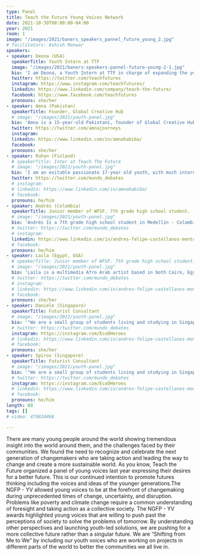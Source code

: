 ```yaml
---
type: Panel
title: Teach the Future Young Voices Network
date: 2021-10-30T08:00:00-04:00
year: 2021
room: 1
image: "/images/2021/baners_speakers_pannel_future_young_2.jpg"
# facilitators: Ashish Manwar
speakers:
- speaker: Deona (USA)
  speakerTitle: Youth Intern at TTF
  image: "/images/2021/baners-speakers-pannel-future-young-2-1.jpg"
  bio: 'I am Deona, a Youth Intern at TTF in charge of expanding the youth network and its impact on futures literacy. I applied to the NGFP-YV awards and placed in the top 10 award winners. With this project, TTF found that the future holds many problems that need to be solved and the input and solutions of young voices need to be addressed, not just adults, policy makers, and older demographics.'
  twitter: https://twitter.com/teachfutures
  instagram: https://www.instagram.com/teachfutures/
  linkedin: https://www.linkedin.com/company/teach-the-future/
  facebook: https://www.facebook.com/teachfutures
  pronouns: she/her
- speaker: Amna (Pakistan)
  speakerTitle: Founder, Global Creative Hub
  # image: "/images/2021/youth-panel.jpg"
  bio: 'Amna is a 15-year-old Pakistani, founder of Global Creative Hub, international speaker with more than 50K views, STEM enthusiast, and an advocate for girls education and digital literacy. Recipient of Young Achiever Award & runnerup for Young Voices Award, featured by UN & Malala Fund, spoken at World Bank, UNESCO, IFC, and more; she is passionate about using digital for social good and the UN SDGs.'
  twitter: https://twitter.com/amnajourneys
  instagram: 
  linkedin: https://www.linkedin.com/in/amnahabiba/
  facebook: 
  pronouns: she/her
- speaker: Ruhan (Finland)
  # speakerTitle: Inter at Teach The Future
  # image: "/images/2021/youth-panel.jpg"
  bio: 'I am an exitable passionate 17-year old youth, with much interest in debate, politics, and multicultural communication. Being one of the only international students in a small town in Finland, I have understood what it means to represent both myself and my community. With a strong base in debate and communication, I have worked to represent immigrant and low-icome youth in my city, and facilitate debates with youth all across the world to discuss global challenges through the UN SDGs. I am grateful for all the opportunties I have recieved in my pursuit of lifelong education, intercultural dialoge and study of the international world.'
  twitter: https://twitter.com/mundo_debates
  # instagram: 
  # linkedin: https://www.linkedin.com/in/amnahabiba/
  # facebook: 
  pronouns: he/him
- speaker: Andrés (Colombia)
  speakerTitle: Junior member of WFSF. 7th grade high school student.
  # image: "/images/2021/youth-panel.jpg"
  bio: 'Andrés Is a 7th grade high school student in Medellín - Colombia, and a Junior member of the World Futures Studies Federation. He is passionate about future and prospective studies, the exact sciences, the care of the environment, the planting of trees, unconventional energies, water care and sustainable economic systems. Andrés has obtained school awards for his academic excellence and for his leadership as a mediator, student delegate, and as elementary class president of school. He has participated in conferences, including the Zero Emissions Research Initiative Congress.'
  # twitter: https://twitter.com/mundo_debates
  # instagram: 
  linkedin: https://www.linkedin.com/in/andres-felipe-castellanos-montoya-250358197/
  # facebook: 
  pronouns: he/him
- speaker: Laila (Egypt, USA)
  # speakerTitle: Junior member of WFSF. 7th grade high school student.
  # image: "/images/2021/youth-panel.jpg"
  bio: 'Laila is a multimedia Afro Arab artist based in both Cairo, Egypt, and Rhode Island. She sees art as a means of detangling the true complexity of her intersectionality while in turn giving space for other creatives of color to exist alongside her in full color. Most of her work (both art and activism)  is focused both on how individual aspects of our identities affect the space we take up and identifying the characteristics of our societies that are rooted in broader systems of oppression with the goal of further dismantling them.'
  # twitter: https://twitter.com/mundo_debates
  # instagram: 
  # linkedin: https://www.linkedin.com/in/andres-felipe-castellanos-montoya-250358197/
  # facebook: 
  pronouns: she/her
- speaker: Daniele (Singapore)
  speakerTitle: Futurist Consultant
  # image: "/images/2021/youth-panel.jpg"
  bio: '"We are a small group of students living and studying in Singapore, who are particularly passionate about making the earth a better place for all. However, being only teenagers, we found that it is very difficult to directly impact our communities, especially during the ongoing pandemic. Therefore, we created EcoºHeroes - the project that is focused on educating the younger generations about the environment, climate change, and sustainability. '
  # twitter: https://twitter.com/mundo_debates
  instagram: https://instagram.com/EcoOHeroes
  # linkedin: https://www.linkedin.com/in/andres-felipe-castellanos-montoya-250358197/
  # facebook: 
  pronouns: she/her
- speaker: Spiros (Singapore)
  speakerTitle: Futurist Consultant
  # image: "/images/2021/youth-panel.jpg"
  bio: '"We are a small group of students living and studying in Singapore, who are particularly passionate about making the earth a better place for all. However, being only teenagers, we found that it is very difficult to directly impact our communities, especially during the ongoing pandemic. Therefore, we created EcoºHeroes - the project that is focused on educating the younger generations about the environment, climate change, and sustainability. '
  # twitter: https://twitter.com/mundo_debates
  instagram: https://instagram.com/EcoOHeroes
  # linkedin: https://www.linkedin.com/in/andres-felipe-castellanos-montoya-250358197/
  # facebook: 
  pronouns: he/him
length: 60
tags: []
# video: 479810468

---
```


There are many young people around the world showing tremendous insight into the world around them, and the challenges faced by their communities. We found the need to recognize and celebrate the next generation of changemakers who are taking action and leading the way to change and create a more sustainable world. As you know, Teach the Future organized a panel of young voices last year expressing their desires for a better future. This is our continued intention to promote futures thinking including the voices and ideas of the younger generations.The NGFP - YV allowed young voices to be at the forefront of changemaking during unprecedented times of change, uncertainty, and disruption. Problems like poverty and climate change require a common understanding of foresight and taking action as a collective society. The NGFP - YV awards highlighted young voices that are willing to push past the perceptions of society to solve the problems of tomorrow. By understanding other perspectives and launching youth-led solutions, we are pushing for a more collective future rather than a singular future. We are “Shifting from Me to We” by including our youth voices who are working on projects in different parts of the world to better the communities we all live in. 